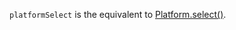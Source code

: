 `platformSelect` is the equivalent to [Platform.select()](https://reactnative.dev/docs/platform#select).
